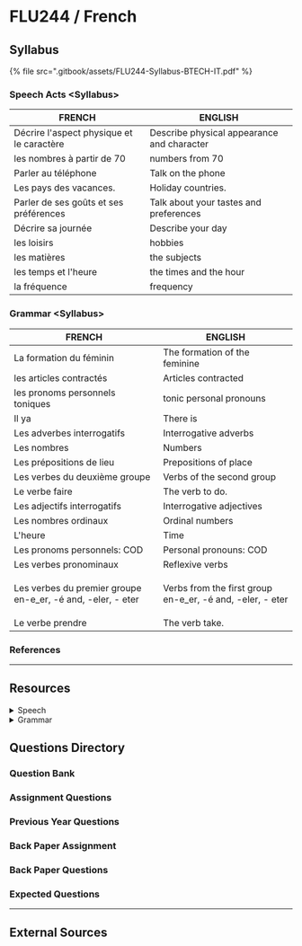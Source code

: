 # FLU244 / French

## Syllabus

{% file src=".gitbook/assets/FLU244-Syllabus-BTECH-IT.pdf" %}

### Speech Acts \<Syllabus>

| FRENCH                                    | ENGLISH                                    |
| ----------------------------------------- | ------------------------------------------ |
| Décrire l'aspect physique et le caractère | Describe physical appearance and character |
| les nombres à partir de 70                | numbers from 70                            |
| Parler au téléphone                       | Talk on the phone                          |
| Les pays des vacances.                    | Holiday countries.                         |
| Parler de ses goûts et ses préférences    | Talk about your tastes and preferences     |
| Décrire sa journée                        | Describe your day                          |
| les loisirs                               | hobbies                                    |
| les matières                              | the subjects                               |
| les temps et l'heure                      | the times and the hour                     |
| la fréquence                              | frequency                                  |

### Grammar  \<Syllabus>

| FRENCH                                                                    | ENGLISH                                                                 |
| ------------------------------------------------------------------------- | ----------------------------------------------------------------------- |
| La formation du féminin                                                   | The formation of the feminine                                           |
| les articles contractés                                                   | Articles contracted                                                     |
| les pronoms personnels toniques                                           | tonic personal pronouns                                                 |
| Il ya                                                                     | There is                                                                |
| Les adverbes interrogatifs                                                | Interrogative adverbs                                                   |
| Les nombres                                                               | Numbers                                                                 |
| Les prépositions de lieu                                                  | Prepositions of place                                                   |
| Les verbes du deuxième groupe                                             | Verbs of the second group                                               |
| Le verbe faire                                                            | The verb to do.                                                         |
| Les adjectifs interrogatifs                                               | Interrogative adjectives                                                |
| Les nombres ordinaux                                                      | Ordinal numbers                                                         |
| L'heure                                                                   | Time                                                                    |
| Les pronoms personnels: COD                                               | Personal pronouns: COD                                                  |
| Les verbes pronominaux                                                    | Reflexive verbs                                                         |
| <p>Les verbes du premier groupe<br>en-e_er, -é and, -eler, - eter<br></p> | <p>Verbs from the first group<br>en-e_er, -é and, -eler, - eter<br></p> |
| Le verbe prendre                                                          | The verb take.                                                          |

### References

***

## Resources

<details>

<summary>Speech</summary>



</details>

<details>

<summary>Grammar</summary>



</details>

## Questions Directory

### Question Bank

### Assignment Questions

### Previous Year Questions

### Back Paper Assignment

### Back Paper Questions

### Expected Questions

***

## External Sources
